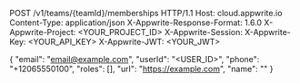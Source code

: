 POST /v1/teams/{teamId}/memberships HTTP/1.1
Host: cloud.appwrite.io
Content-Type: application/json
X-Appwrite-Response-Format: 1.6.0
X-Appwrite-Project: <YOUR_PROJECT_ID>
X-Appwrite-Session: 
X-Appwrite-Key: <YOUR_API_KEY>
X-Appwrite-JWT: <YOUR_JWT>

{
  "email": "email@example.com",
  "userId": "<USER_ID>",
  "phone": "+12065550100",
  "roles": [],
  "url": "https://example.com",
  "name": "<NAME>"
}
